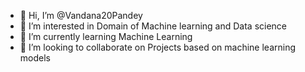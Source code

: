 - 👋 Hi, I’m @Vandana20Pandey
- 👀 I’m interested in Domain of Machine learning and Data science
- 🌱 I’m currently learning Machine Learning 
- 💞️ I’m looking to collaborate on Projects based on machine learning models

